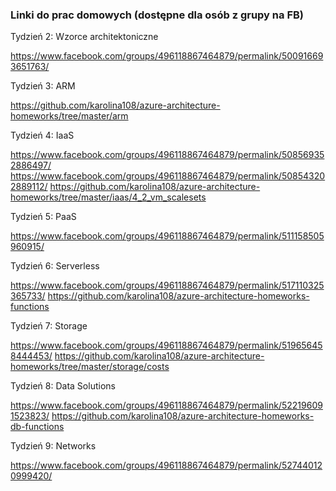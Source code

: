 ### Linki do prac domowych (dostępne dla osób z grupy na FB)

Tydzień 2: Wzorce architektoniczne

https://www.facebook.com/groups/496118867464879/permalink/500916693651763/

Tydzień 3: ARM

https://github.com/karolina108/azure-architecture-homeworks/tree/master/arm

Tydzień 4: IaaS

https://www.facebook.com/groups/496118867464879/permalink/508569352886497/
https://www.facebook.com/groups/496118867464879/permalink/508543202889112/
https://github.com/karolina108/azure-architecture-homeworks/tree/master/iaas/4_2_vm_scalesets

Tydzień 5: PaaS

https://www.facebook.com/groups/496118867464879/permalink/511158505960915/

Tydzień 6: Serverless

https://www.facebook.com/groups/496118867464879/permalink/517110325365733/
https://github.com/karolina108/azure-architecture-homeworks-functions

Tydzień 7: Storage

https://www.facebook.com/groups/496118867464879/permalink/519656458444453/
https://github.com/karolina108/azure-architecture-homeworks/tree/master/storage/costs

Tydzień 8: Data Solutions

https://www.facebook.com/groups/496118867464879/permalink/522196091523823/
https://github.com/karolina108/azure-architecture-homeworks-db-functions

Tydzień 9: Networks

https://www.facebook.com/groups/496118867464879/permalink/527440120999420/